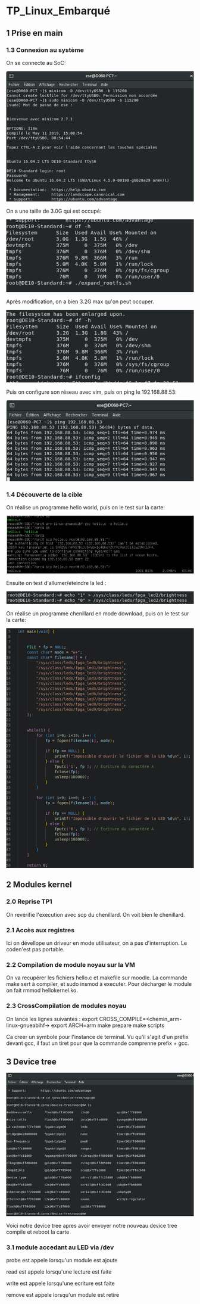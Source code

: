 # TP_Linux_Embarqué

## 1 Prise en main
### 1.3 Connexion au système

On se connecte au SoC:

![plot](./images/Connection_soc.png)

On a une taille de 3.0G qui est occupé:

![plot](./images/3G.png)

Après modification, on a bien 3.2G max qu'on peut occuper.

![plot](./images/3.2G.png)

Puis on configure son réseau avec vim, puis on ping le 192.168.88.53:

![plot](./images/Ping.png)

### 1.4 Découverte de la cible

On réalise un programme hello world, puis on le test sur la carte:

![plot](./images/hello.png)

Ensuite on test d'allumer/eteindre la led : 

![plot](./images/led.png)

On réalise un programme chenillard en mode download, puis on le test sur la carte:

![plot](./images/chenillard.png)


## 2 Modules kernel
### 2.0 Reprise TP1

On revérifie l'execution avec scp du chenillard. On voit bien le chenillard.

### 2.1 Accès aux registres

Ici on dévellope un driveur en mode utilisateur, on a pas d'interruption. Le coden'est pas portable.

### 2.2 Compilation de module noyau sur la VM

On va recupérer les fichiers hello.c et makefile sur moodle.
La commande make sert à compiler, et sudo insmod à executer.
Pour décharger le module on fait rmmod hellokernel.ko.

### 2.3 CrossCompilation de modules noyau

On lance les lignes suivantes :
export CROSS_COMPILE=<chemin_arm-linux-gnueabihf->
export ARCH=arm
make prepare
make scripts

Ca creer un symbole pour l'instance de terminal.
Vu qu'il s'agit d'un préfix devant gcc, il faut un tiret pour que la commande comprenne prefix + gcc.

## 3 Device tree

![plot](./images/DeviceTree.png)

Voici notre device tree apres avoir envoyer notre nouveau device tree compile et reboot la carte

### 3.1 module accedant au LED via /dev

probe est appele lorsqu'un module est ajoute

read est appele lorsqu'une lecture est faite

write est appele lorsqu'une ecriture est faite

remove est appele lorsqu'un module est retire












